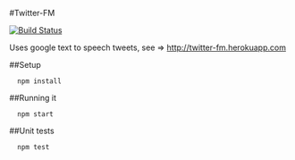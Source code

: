 #Twitter-FM

[![Build Status](https://snap-ci.com/alabeduarte/twitter-fm/branch/master/build_image)](https://snap-ci.com/alabeduarte/twitter-fm/branch/master)

Uses google text to speech tweets, see => http://twitter-fm.herokuapp.com

##Setup

```
  npm install
```

##Running it

```
  npm start
```

##Unit tests

```
  npm test
```

